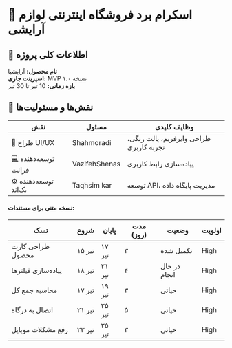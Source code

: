 # 🧴 اسکرام برد فروشگاه اینترنتی لوازم آرایشی  

## 🎯 اطلاعات کلی پروژه  
**نام محصول:** آرایشیا  
**اسپرینت جاری:** MVP نسخه ۱.۰  
**بازه زمانی:** 10 تیر تا 30 تیر   

## 👥 نقش‌ها و مسئولیت‌ها  
| نقش | مسئول | وظایف کلیدی |  
|------|--------|--------------|  
| 🎨 طراح UI/UX | Shahmoradi | طراحی وایرفریم، پالت رنگی، تجربه کاربری |  
| 💻 توسعه‌دهنده فرانت | VazifehShenas | پیاده‌سازی رابط کاربری |  
| ⚙️ توسعه‌دهنده بک‌اند | Taqhsim kar | توسعه API، مدیریت پایگاه داده |  




#### نسخه متنی برای مستندات:

| تسک                 | شروع     | پایان     | مدت (روز) | وضعیت     | اولویت |
|---------------------|----------|----------|-----------|-----------|--------|
| طراحی کارت محصول    | ۱۵ تیر | ۱۷ تیر | ۳         | تکمیل شده | High   |
| پیاده‌سازی فیلترها  | ۱۸ تیر | ۲۱ تیر | ۴         | در حال انجام | High   |
| محاسبه جمع کل       | ۱۷ تیر | ۱۹ تیر | ۳         | حیاتی     | High   |
| اتصال به درگاه       | ۲۱ تیر | ۲۵ تیر | ۵         | حیاتی     | High   |
| رفع مشکلات موبایل   | ۲۳ تیر | ۲۵ تیر | ۳         | حیاتی     | High   |


